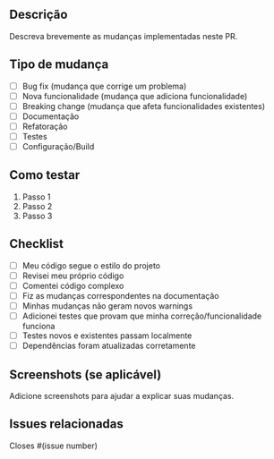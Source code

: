 ## Descrição

Descreva brevemente as mudanças implementadas neste PR.

## Tipo de mudança

- [ ] Bug fix (mudança que corrige um problema)
- [ ] Nova funcionalidade (mudança que adiciona funcionalidade)
- [ ] Breaking change (mudança que afeta funcionalidades existentes)
- [ ] Documentação
- [ ] Refatoração
- [ ] Testes
- [ ] Configuração/Build

## Como testar

1. Passo 1
2. Passo 2
3. Passo 3

## Checklist

- [ ] Meu código segue o estilo do projeto
- [ ] Revisei meu próprio código
- [ ] Comentei código complexo
- [ ] Fiz as mudanças correspondentes na documentação
- [ ] Minhas mudanças não geram novos warnings
- [ ] Adicionei testes que provam que minha correção/funcionalidade funciona
- [ ] Testes novos e existentes passam localmente
- [ ] Dependências foram atualizadas corretamente

## Screenshots (se aplicável)

Adicione screenshots para ajudar a explicar suas mudanças.

## Issues relacionadas

Closes #(issue number)

